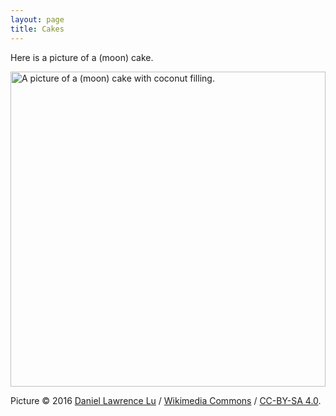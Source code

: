 ```yaml
---
layout: page
title: Cakes
---
```

Here is a picture of a (moon) cake.

<a href="https://commons.wikimedia.org/wiki/File:Mooncake_with_coconut_filling.jpg"><img src="https://upload.wikimedia.org/wikipedia/commons/thumb/1/1a/Mooncake_with_coconut_filling.jpg/800px-Mooncake_with_coconut_filling.jpg" alt="A picture of a (moon) cake with coconut filling." style="width: 36em;" /></a>

Picture &copy; 2016 <a href="https://commons.wikimedia.org/wiki/User:Dllu">Daniel Lawrence Lu</a> / <a href="https://commons.wikimedia.org/">Wikimedia Commons</a> / <a href="https://creativecommons.org/licenses/by-sa/4.0/deed.en">CC-BY-SA 4.0</a>.
